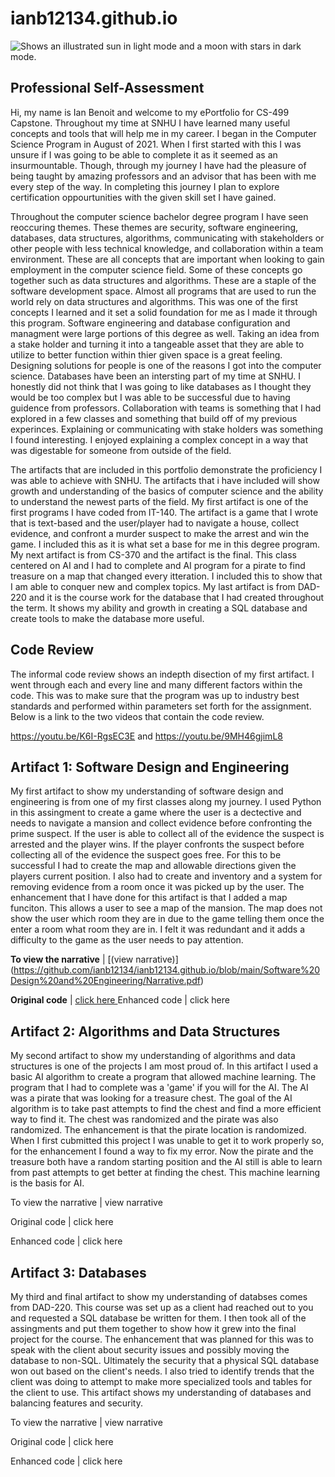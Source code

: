# ianb12134.github.io
<picture>
  <source media="(prefers-color-scheme: dark)" srcset="https://media.ceph.org/images/SNHU_-_Logo_Image_.width-1080.jpg">
  <source media="(prefers-color-scheme: light)" srcset="https://media.ceph.org/images/SNHU_-_Logo_Image_.width-1080.jpg">
  <img alt="Shows an illustrated sun in light mode and a moon with stars in dark mode." src="https://user-images.githubusercontent.com/25423296/163456779-a8556205-d0a5-45e2-ac17-42d089e3c3f8.png">
</picture>

## Professional Self-Assessment

Hi, my name is Ian Benoit and welcome to my ePortfolio for CS-499 Capstone. Throughout my time at SNHU I have learned many useful concepts and tools that will help me in my career. I began in the Computer Science Program in August of 2021. When I first started with this I was unsure if I was going to be able to complete it as it seemed as an insurmountable. Though, through my journey I have had the pleasure of being taught by amazing professors and an advisor that has been with me every step of the way. In completing this journey I plan to explore certification oppourtunities with the given skill set I have gained. 

Throughout the computer science bachelor degree program I have seen reoccuring themes. These themes are security, software engineering, databases, data structures, algorithms, communicating with stakeholders or other people with less technical knowledge, and collaboration within a team environment. These are all concepts that are important when looking to gain employment in the computer science field. Some of these concepts go together such as data structures and algorithms. These are a staple of the software development space. Almost all programs that are used to run the world rely on data structures and algorithms. This was one of the first concepts I learned and it set a solid foundation for me as I made it through this program. Software engineering and database configuration and managment were large portions of this degree as well. Taking an idea from a stake holder and turning it into a tangeable asset that they are able to utilize to better function within thier given space is a great feeling. Designing solutions for people is one of the reasons I got into the computer science. Databases have been an intersting part of my time at SNHU. I honestly did not think that I was going to like databases as I thought they would be too complex but I was able to be successful due to having guidence from professors. Collaboration with teams is something that I had explored in a few classes and something that build off of my previous experinces. Explaining or communicating with stake holders was something I found interesting. I enjoyed explaining a complex concept in a way that was digestable for someone from outside of the field.

The artifacts that are included in this portfolio demonstrate the proficiency I was able to achieve with SNHU. The artifacts that i have included will show growth and understanding of the basics of computer science and the ability to understand the newest parts of the field. My first artifact is one of the first programs I have coded from IT-140. The artifact is a game that I wrote that is text-based and the user/player had to navigate a house, collect evidence, and confront a murder suspect to make the arrest and win the game. I included this as it is what set a base for me in this degree program. My next artifact is from CS-370 and the artifact is the final. This class centered on AI and I had to complete and AI program for a pirate to find treasure on a map that changed every itteration. I included this to show that I am able to conquer new and complex topics. My last artifact is from DAD-220 and it is the course work for the database that I had created throughout the term. It shows my ability and growth in creating a SQL database and create tools to make the database more useful. 

## Code Review

The informal code review shows an indepth disection of my first artifact. I went through each and every line and many different factors within the code. This was to make sure that the program was up to industry best standards and performed within parameters set forth for the assignment. Below is a link to the two videos that contain the code review. 

https://youtu.be/K6I-RgsEC3E and https://youtu.be/9MH46gjimL8

## Artifact 1: Software Design and Engineering

My first artifact to show my understanding of software design and engineering is from one of my first classes along my journey. I used Python in this assingment to create a game where the user is a dectective and needs to navigate a mansion and collect evidence before confronting the prime suspect. If the user is able to collect all of the evidence the suspect is arrested and the player wins. If the player confronts the suspect before collecting all of the evidence the suspect goes free. For this to be successful I had to create the map and allowable directions given the players current position. I also had to create and inventory and a system for removing evidence from a room once it was picked up by the user. The enhancement that I have done for this artifact is that I added a map funciton. This allows a user to see a map of the mansion. The map does not show the user which room they are in due to the game telling them once the enter a room what room they are in. I felt it was redundant and it adds a difficulty to the game as the user needs to pay attention. 

**To view the narrative** \| [(view narrative)]
(https://github.com/ianb12134/ianb12134.github.io/blob/main/Software%20Design%20and%20Engineering/Narrative.pdf)

**Original code** \| [click here
](https://github.com/ianb12134/ianb12134.github.io/blob/main/Software%20Design%20and%20Engineering/Original%20Code.txt)
Enhanced code | click here

## Artifact 2: Algorithms and Data Structures

My second artifact to show my understanding of algorithms and data structures is one of the projects I am most proud of. In this artifact I used a basic AI algorithm to create a program that allowed machine learning. The program that I had to complete was a 'game' if you will for the AI. The AI was a pirate that was looking for a treasure chest. The goal of the AI algorithm is to take past attempts to find the chest and find a more efficient way to find it. The chest was randomized and the pirate was also randomized. The enhancement is that the pirate location is randomized. When I first cubmitted this project I was unable to get it to work properly so, for the enhancement I found a way to fix my error. Now the pirate and the treasure both have a random starting position and the AI still is able to learn from past attempts to get better at finding the chest. This machine learning is the basis for AI.

To view the narrative | view narrative

Original code | click here

Enhanced code | click here

## Artifact 3: Databases

My third and final artifact to show  my understanding of databses comes from DAD-220. This course was set up as a client had reached out to you and requested a SQL database be written for them. I then took all of the assingments and put them together to show how it grew into the final project for the course. The enhancement that was planned for this was to speak with the client about security issues and possibly moving the database to non-SQL. Ultimately the security that a physical SQL database won out based on the client's needs. I also tried to identify trends that the client was doing to attempt to make more specialized tools and tables for the client to use. This artifact shows my understanding of databases and balancing features and security.

To view the narrative | view narrative

Original code | click here

Enhanced code | click here

